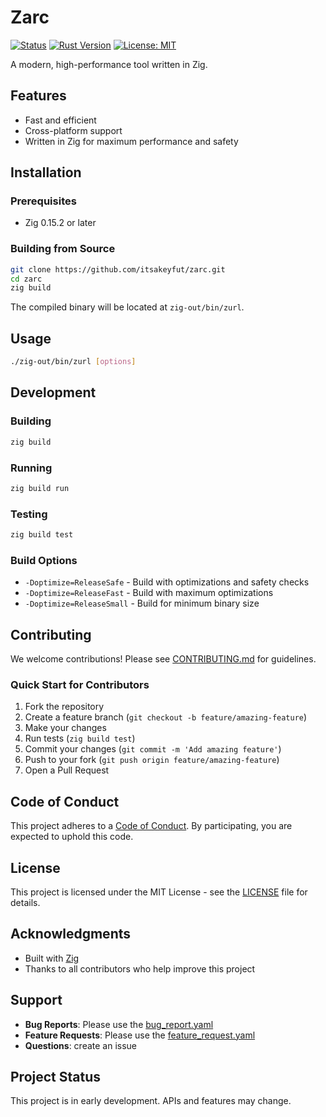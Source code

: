 # Zarc

[![Status](https://img.shields.io/badge/status-active--development-brightgreen?style=flat-square)]()
[![Rust Version](https://img.shields.io/badge/zig-1.15.2+-orange.svg)](https://ziglang.org/)
[![License: MIT](https://img.shields.io/badge/License-MIT-red.svg)](https://opensource.org/licenses/MIT)

A modern, high-performance tool written in Zig.

## Features

- Fast and efficient
- Cross-platform support
- Written in Zig for maximum performance and safety

## Installation

### Prerequisites

- Zig 0.15.2 or later

### Building from Source

```bash
git clone https://github.com/itsakeyfut/zarc.git
cd zarc
zig build
```

The compiled binary will be located at `zig-out/bin/zurl`.

## Usage

```bash
./zig-out/bin/zurl [options]
```

## Development

### Building

```bash
zig build
```

### Running

```bash
zig build run
```

### Testing

```bash
zig build test
```

### Build Options

- `-Doptimize=ReleaseSafe` - Build with optimizations and safety checks
- `-Doptimize=ReleaseFast` - Build with maximum optimizations
- `-Doptimize=ReleaseSmall` - Build for minimum binary size

## Contributing

We welcome contributions! Please see [CONTRIBUTING.md](.github/CONTRIBUTING.md) for guidelines.

### Quick Start for Contributors

1. Fork the repository
2. Create a feature branch (`git checkout -b feature/amazing-feature`)
3. Make your changes
4. Run tests (`zig build test`)
5. Commit your changes (`git commit -m 'Add amazing feature'`)
6. Push to your fork (`git push origin feature/amazing-feature`)
7. Open a Pull Request

## Code of Conduct

This project adheres to a [Code of Conduct](.github/CODE_OF_CONDUCT.md). By participating, you are expected to uphold this code.

## License

This project is licensed under the MIT License - see the [LICENSE](LICENSE) file for details.

## Acknowledgments

- Built with [Zig](https://ziglang.org/)
- Thanks to all contributors who help improve this project

## Support

- **Bug Reports**: Please use the [bug_report.yaml](.github/ISSUE_TEMPLATE/bug_report.yaml)
- **Feature Requests**: Please use the [feature_request.yaml](.github/ISSUE_TEMPLATE/feature_request.yaml)
- **Questions**: create an issue

## Project Status

This project is in early development. APIs and features may change.